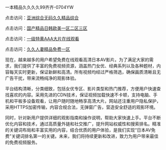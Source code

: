 一本精品久久久久99齐齐-0704YW


点击访问：<a href="https://gfd-5xg.pages.dev/">亚洲综合无码久久精品综合</a>

点击访问：<a href="https://fdhf-454.pages.dev/">国产精品日韩欧美一区二区三区</a>

点击访问：<a href="https://bered.pages.dev/">一级特黄AAA大片在线观看</a>

点击访问：<a href="https://rtj-3zo.pages.dev/">久久人妻精品免费一区</a>

现在，越来越多的用户希望免费在线观看高清日本AV影片。为了满足大家的需求，我们提供了丰富的免费视频资源，涵盖热门女优、经典系列以及各种题材，内容每天实时更新，保证新鲜和高清。所有视频均经过严格筛选，确保画质清晰且无广告干扰，带来流畅纯净的观影体验。

平台结构清晰，分类细致，包括女优专区、影片类型和热门推荐，方便用户快速查找喜欢的内容。采用先进的CDN技术，保证视频加载快速不卡顿，支持电脑、手机和平板多设备观看，让用户随时随地畅享高清大片。网站还注重用户隐私保护，采用HTTPS加密传输，内容合规合法，无弹窗广告，营造安全舒适的观影环境。

同时，针对新用户提供详细的观影指南和操作说明，帮助大家快速上手。平台不断优化内容和技术，通过高质量外链和社交推广，提升网站权威性和搜索排名。精准的关键词布局和丰富实用的内容，结合优质的用户体验，是我们实现“日本AV免费”关键词排名第一的关键。未来，我们将持续更新和改进，致力为用户带来最佳的免费视频服务。

<span style="display:none;">[Canonical link]( https://github.com/bkpp20250704/bkpp6 ）</span>
